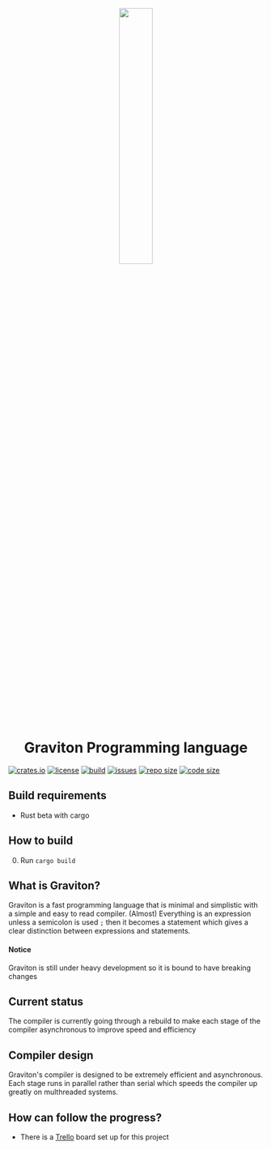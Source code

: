 <p align=center><img src="./docs/logo.png" width=36%></p>

<h1 align=center>Graviton Programming language</h1>

[![crates.io](https://img.shields.io/crates/v/graviton?style=flat-square)](https://crates.io/crates/graviton)
[![license](https://img.shields.io/badge/license-MIT-blue.svg?style=flat-square)](./LICENSE)
[![build](https://img.shields.io/travis/Ralakus/graviton?style=flat-square)](https://travis-ci.org/Ralakus/graviton)
[![issues](https://img.shields.io/github/issues/Ralakus/graviton?style=flat-square)](https://github.com/Ralakus/graviton/issues)
[![repo size](https://img.shields.io/github/repo-size/Ralakus/graviton?style=flat-square)](https://github.com/Ralakus/graviton)
[![code size](https://img.shields.io/github/languages/code-size/Ralakus/graviton?style=flat-square)](https://github.com/Ralakus/graviton)

## Build requirements
* Rust beta with cargo

## How to build 
0. Run `cargo build`

## What is Graviton?
Graviton is a fast programming language that is minimal and simplistic with a simple and easy to read compiler. (Almost) Everything is an expression unless a semicolon is used `;` then it becomes a statement which gives a clear distinction between expressions and statements.

#### Notice
Graviton is still under heavy development so it is bound to have breaking changes

## Current status
The compiler is currently going through a rebuild to make each stage of the compiler asynchronous to improve speed and efficiency

## Compiler design
Graviton's compiler is designed to be extremely efficient and asynchronous. Each stage runs in parallel rather than serial which speeds the compiler up greatly on multhreaded systems.

## How can follow the progress?
* There is a [Trello](https://trello.com/b/Z2PQHhgy/graviton) board set up for this project